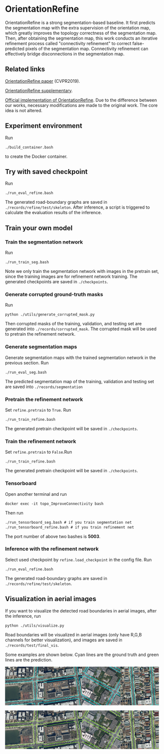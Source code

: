 # OrientationRefine

OrientationRefine is a strong segmentation-based baseline. It first predicts the segmentation map with the extra supervision of the orientation map, which greatly improves the topology correctness of the segmentation map. Then, after obtaining the segmentation map, this work conducts an iterative refinement process called "connectivity refinement" to correct false-predicted pixels of the segmentation map. Connectivity refinement can effectively bridge disconnections in the segmentation map. 

## Related links
[OrientationRefine paper](https://anilbatra2185.github.io/papers/RoadConnectivityCVPR2019.pdf) (CVPR2019).

[OrientationRefine supplementary](https://anilbatra2185.github.io/papers/RoadConnectivity_CVPR_Supplementary.pdf).

[Official implementation of OrientationRefine](https://github.com/anilbatra2185/road_connectivity). Due to the difference between our works, necessary modifications are made to the original work. The core idea is not altered.

## Experiment environment
Run 
```
./build_container.bash
``` 
to create the Docker container.  

## Try with saved checkpoint
Run 
```
./run_eval_refine.bash
```
The generated road-boundary graphs are saved in ```./records/refine/test/skeleton```. After inference, a script is triggered to calculate the evaluation results of the inference.

## Train your own model
### Train the segmentation network
Run 
```
./run_train_seg.bash
```
Note we only train the segmentation network with images in the pretrain set, since the training images are for refinement network training. The generated checkpoints are saved in ```./checkpoints```.

<!-- ## Train the refinement network
Training the refinement network requires corrupted ground-truth masks and predicted semantic segmentation maps, thus before start training, we should first generate the required images. -->

### Generate corrupted ground-truth masks
Run 
```
python ./utils/generate_corrupted_mask.py
```
Then corrupted masks of the training, validation, and testing set are generated into ```./records/corrupted_mask```. The corrupted mask will be used to pretrain the refinement network.

### Generate segmentation maps
Generate segmentation maps with the trained segmentation network in the previous section. Run 
```
./run_eval_seg.bash
``` 
The predicted segmentation map of the training, validation and testing set are saved into ```./records/segmentation``` 

### Pretrain the refinement network
Set ```refine.pretrain``` to ```True```. Run 
```
./run_train_refine.bash
```
The generated pretrain checkpoint will be saved in ```./checkpoints```.

### Train the refinement network
Set ```refine.pretrain``` to ```False```.Run 
```
./run_train_refine.bash
```
The generated pretrain checkpoint will be saved in ```./checkpoints```.

### Tensorboard
Open another terminal and run 
```
docker exec -it topo_ImproveConnectivity bash
``` 
Then run 
```
./run_tensorboard_seg.bash # if you train segmentation net
./run_tensorboard_refine.bash # if you train refinement net
``` 
The port number of above two bashes is **5003**. 

### Inference with the refinement network
Select used checkpoint by ```refine.load_checkpoint``` in the config file. Run 
```
./run_eval_refine.bash
```
The generated road-boundary graphs are saved in ```./records/refine/test/skeleton```.

## Visualization in aerial images
If you want to visualize the detected road boundaries in aerial images, after the inference, run 
```
python ./utils/visualize.py
```
Road boundaries will be visualized in aerial images (only have R,G,B channels for better visualization), and images are saved in ```./records/test/final_vis```.

Some examples are shown below. Cyan lines are the ground truth and green lines are the prediction.

<img src=./img/gt_000180_31.png width="25%" height="25%"><img src=./img/gt_000190_21.png width="25%" height="25%"><img src=./img/gt_000230_21.png width="25%" height="25%"><img src=./img/gt_005165_43.png width="25%" height="25%">

<img src=./img/000180_31.png width="25%" height="25%"><img src=./img/000190_21.png width="25%" height="25%"><img src=./img/000230_21.png width="25%" height="25%"><img src=./img/005165_43.png width="25%" height="25%">





